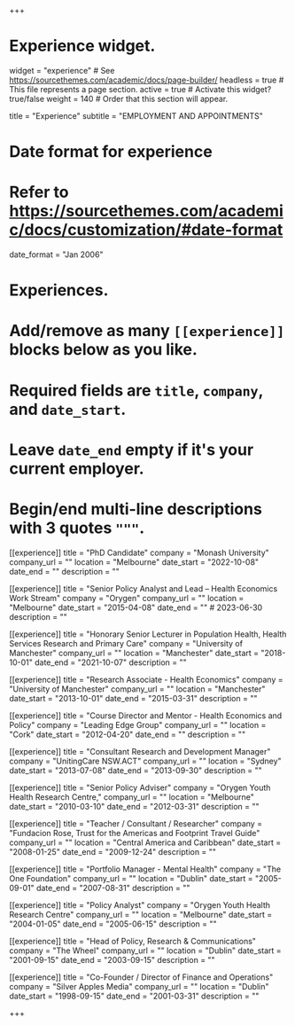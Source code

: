 +++
# Experience widget.
widget = "experience"  # See https://sourcethemes.com/academic/docs/page-builder/
headless = true  # This file represents a page section.
active = true  # Activate this widget? true/false
weight = 140  # Order that this section will appear.

title = "Experience"
subtitle = "EMPLOYMENT AND APPOINTMENTS"

# Date format for experience
#   Refer to https://sourcethemes.com/academic/docs/customization/#date-format
date_format = "Jan 2006"

# Experiences.
#   Add/remove as many `[[experience]]` blocks below as you like.
#   Required fields are `title`, `company`, and `date_start`.
#   Leave `date_end` empty if it's your current employer.
#   Begin/end multi-line descriptions with 3 quotes `"""`.

[[experience]]
  title = "PhD Candidate"
  company = "Monash University"
  company_url = ""
  location = "Melbourne"
  date_start = "2022-10-08"
  date_end = ""
  description = ""
  
[[experience]]
  title = "Senior  Policy  Analyst  and  Lead  –  Health  Economics  Work Stream"
  company = "Orygen"
  company_url = ""
  location = "Melbourne"
  date_start = "2015-04-08"
  date_end = "" # 2023-06-30
  description = ""

[[experience]]
  title = "Honorary  Senior  Lecturer  in  Population  Health,  Health  Services  Research  and  Primary  Care"
  company = "University of Manchester"
  company_url = ""
  location = "Manchester"
  date_start = "2018-10-01"
  date_end = "2021-10-07"
  description = ""

[[experience]]
  title = "Research  Associate  -  Health  Economics"
  company = "University  of Manchester"
  company_url = ""
  location = "Manchester"
  date_start = "2013-10-01"
  date_end = "2015-03-31"
  description = ""

[[experience]]
  title = "Course  Director and Mentor -  Health  Economics and Policy"
  company = "Leading Edge Group"
  company_url = ""
  location = "Cork"
  date_start = "2012-04-20"
  date_end = ""
  description = ""
  
[[experience]]
  title = "Consultant Research  and  Development  Manager"
  company = "UnitingCare  NSW.ACT"
  company_url = ""
  location = "Sydney"
  date_start = "2013-07-08"
  date_end = "2013-09-30"
  description = ""
  
[[experience]]
  title = "Senior  Policy  Adviser"
  company = "Orygen  Youth  Health  Research  Centre,"
  company_url = ""
  location = "Melbourne"
  date_start = "2010-03-10"
  date_end = "2012-03-31"
  description = ""
  
[[experience]]
  title = "Teacher /  Consultant  /  Researcher"
  company = "Fundacion  Rose,  Trust  for  the  Americas  and  Footprint  Travel  Guide"
  company_url = ""
  location = "Central America and Caribbean"
  date_start = "2008-01-25"
  date_end = "2009-12-24"
  description = ""
  
[[experience]]
  title = "Portfolio  Manager  -  Mental  Health"
  company = "The  One  Foundation"
  company_url = ""
  location = "Dublin"
  date_start = "2005-09-01"
  date_end = "2007-08-31"
  description = ""  

[[experience]]
  title = "Policy  Analyst"
  company = "Orygen  Youth  Health  Research  Centre"
  company_url = ""
  location = "Melbourne"
  date_start = "2004-01-05"
  date_end = "2005-06-15"
  description = ""
  
[[experience]]
  title = "Head of Policy,  Research  &  Communications"
  company = "The Wheel"
  company_url = ""
  location = "Dublin"
  date_start = "2001-09-15"
  date_end = "2003-09-15"
  description = ""
  
[[experience]]
  title = "Co-Founder  /  Director  of Finance  and  Operations"
  company = "Silver Apples Media"
  company_url = ""
  location = "Dublin"
  date_start = "1998-09-15"
  date_end = "2001-03-31"
  description = "" 
  
+++

